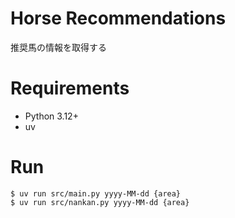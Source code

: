 # Horse Recommendations

推奨馬の情報を取得する

# Requirements

- Python 3.12+
- uv

# Run

```console
$ uv run src/main.py yyyy-MM-dd {area}
$ uv run src/nankan.py yyyy-MM-dd {area}
```
